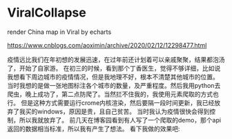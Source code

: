 # ViralCollapse
render China map in Viral by echarts

https://www.cnblogs.com/aoximin/archive/2020/02/12/12298477.html

疫情远比我们在年初想的发展迅速，在过年前还计划着可以亲戚聚聚，结果都泡汤了，开始了自家游。
在初三的时候，看到那个丁香医生，觉得不够详细，比如说我想看下周边城市的疫情情况，但是我地理不好，根本不清楚其他城市的位置。
当时我想的是做一张地图标注各个城市的数量，及严重程度。然后我用python去爬虫，晚上成功了，第二点防爬了。当然拦不住我的，我使用元素爬取的方式也行。
但是这种方式需要运行crome内核渲染，然后要隔一段时间更新，我已经放弃了我买的windows，原因是贵，且自己贫苦。
当时我认为疫情很快会得到控制，所以我就放弃了。
前几天在博客园看到有人写了一个爬取的demo，那个api返回的数据相当标准，所以我有产生了想法。
看下我做的效果吧:


